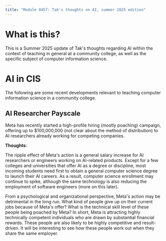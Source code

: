 ```yaml
---
title: "Module 0457: Tak's thoughts on AI, summer 2025 edition"
---
```


# What is this?

This is a Summer 2025 update of Tak's thoughts regarding AI within the context of teaching in general at a community college, as well as the specific subject of computer information science.

# AI in CIS

The following are some recent developments relevant to teaching computer information science in a community college.

## AI Researcher Payscale

Meta has recently started a high-profile hiring (mostly poaching) campaign, offering up to $100,000,000 (not clear about the method of distribution) to AI researchers already working for competing companies. 

**Thoughts**:

The ripple effect of Meta's action is a general salary increase for AI researchers or engineers working on AI-related products. Except for a few colleges and universities that offer AI as a degree or discipline, most incoming students need first to obtain a general computer science degree to launch their AI careers. As a result, computer science enrollment may continue to spike, although the same technology is also reducing the employment of software engineers (more on this later).

From a psychological and organizational perspective, Meta's action may be detrimental in the long run. What kind of people give up on their current jobs because of Meta's offer? What is the technical skill level of these people being poached by Meta? In short, Meta is attracting highly technically competent individuals who are drawn by substantial financial rewards. These people are also likely to be highly competitive and result-driven. It will be interesting to see how these people work out when they share the same employer.

